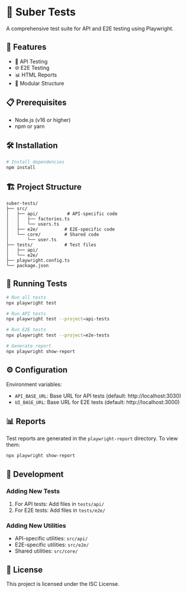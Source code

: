 # 🧪 Suber Tests

A comprehensive test suite for API and E2E testing using Playwright.

## 🚀 Features

- 📡 API Testing
- 🌐 E2E Testing
- 📊 HTML Reports
- 🧩 Modular Structure

## 📋 Prerequisites

- Node.js (v16 or higher)
- npm or yarn

## 🛠️ Installation

```bash
# Install dependencies
npm install
```

## 🏗️ Project Structure

```
suber-tests/
├── src/
│   ├── api/           # API-specific code
│   │   ├── factories.ts
│   │   └── users.ts
│   ├── e2e/          # E2E-specific code
│   └── core/         # Shared code
│       └── user.ts
├── tests/            # Test files
│   ├── api/
│   └── e2e/
├── playwright.config.ts
└── package.json
```

## 🧪 Running Tests

```bash
# Run all tests
npx playwright test

# Run API tests
npx playwright test --project=api-tests

# Run E2E tests
npx playwright test --project=e2e-tests

# Generate report
npx playwright show-report
```

## ⚙️ Configuration

Environment variables:
- `API_BASE_URL`: Base URL for API tests (default: http://localhost:3030)
- `UI_BASE_URL`: Base URL for E2E tests (default: http://localhost:3000)

## 📊 Reports

Test reports are generated in the `playwright-report` directory. To view them:

```bash
npx playwright show-report
```

## 🔧 Development

### Adding New Tests

1. For API tests: Add files in `tests/api/`
2. For E2E tests: Add files in `tests/e2e/`

### Adding New Utilities

- API-specific utilities: `src/api/`
- E2E-specific utilities: `src/e2e/`
- Shared utilities: `src/core/`

## 📝 License

This project is licensed under the ISC License. 